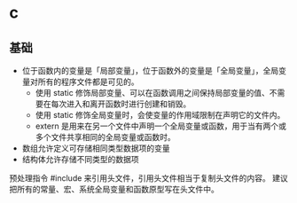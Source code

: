 # c 

## 基础

- 位于函数内的变量是「局部变量」，位于函数外的变量是「全局变量」，全局变量对所有的程序文件都是可见的。
    - 使用 static 修饰局部变量、可以在函数调用之间保持局部变量的值、不需要在每次进入和离开函数时进行创建和销毁。
    - 使用 static 修饰全局变量时，会使变量的作用域限制在声明它的文件内。
    - extern 是用来在另一个文件中声明一个全局变量或函数，用于当有两个或多个文件共享相同的全局变量或函数时。
- 数组允许定义可存储相同类型数据项的变量
- 结构体允许存储不同类型的数据项

预处理指令 #include 来引用头文件，引用头文件相当于复制头文件的内容。
建议把所有的常量、宏、系统全局变量和函数原型写在头文件中。
